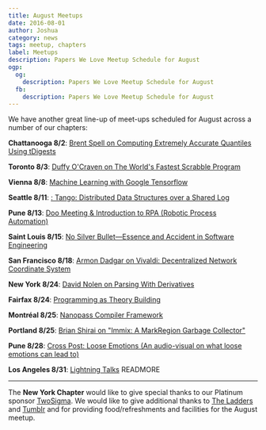 ```yaml
---
title: August Meetups
date: 2016-08-01
author: Joshua
category: news
tags: meetup, chapters
label: Meetups
description: Papers We Love Meetup Schedule for August
ogp:
  og:
    description: Papers We Love Meetup Schedule for August
  fb:
    description: Papers We Love Meetup Schedule for August
---
```


We have another great line-up of meet-ups scheduled for August across a number of our chapters:

**Chattanooga 8/2**: [Brent Spell on Computing Extremely Accurate Quantiles Using tDigests](http://www.meetup.com/Papers-We-Love-Chattanooga/events/230880604/)

**Toronto 8/3**: [Duffy O'Craven on The World's Fastest Scrabble Program](http://www.meetup.com/Papers-We-Love-Toronto/events/232763465/)

**Vienna 8/8**: [Machine Learning with Google Tensorflow](http://www.meetup.com/Papers-We-Love-Vienna/events/232405289/)

**Seattle 8/11**: [: Tango: Distributed Data Structures over a Shared Log](http://www.meetup.com/Papers-We-Love-Seattle/events/232475084/)

**Pune 8/13**: [Doo Meeting & Introduction to RPA (Robotic Process Automation)](http://www.meetup.com/Doo-Things/events/233202340/)

**Saint Louis 8/15**: [No Silver Bullet—Essence and Accident in Software Engineering](http://www.meetup.com/Papers-We-Love-in-saint-louis/events/232754926/)

**San Francisco 8/18**: [Armon Dadgar on Vivaldi: Decentralized Network Coordinate System](http://www.meetup.com/papers-we-love-too/events/232465142/)

**New York 8/24**: [David Nolen on Parsing With Derivatives](http://www.meetup.com/papers-we-love/events/233240967/)

**Fairfax 8/24**: [Programming as Theory Building](http://www.meetup.com/Papers-We-Love-DC-NoVA/events/232351004/)

**Montréal 8/25**: [Nanopass Compiler Framework](http://www.meetup.com/Papers-We-Love-Montreal/events/232761949/)

**Portland 8/25**: [Brian Shirai on "Immix: A MarkRegion Garbage Collector"](http://www.meetup.com/Papers-We-Love-PDX/events/233097376/)

**Pune 8/28**: [Cross Post: Loose Emotions (An audio-visual on what loose emotions can lead to)](http://www.meetup.com/Doo-Things/events/233607576/)

**Los Angeles 8/31**: [Lightning Talks](http://www.meetup.com/Papers-We-Love-LA/events/233476568/)
 READMORE

---

The **New York Chapter** would like to give special thanks to our Platinum sponsor [TwoSigma](https://www.twosigma.com). We would like to give additional thanks to [The Ladders](http://dev.theladders.com) and [Tumblr](http://engineering.tumblr.com) and for providing food/refreshments and facilities for the August meetup.
